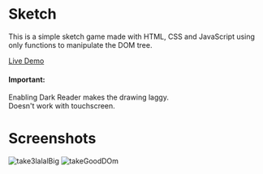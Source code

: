 # Sketch

<p>This is a simple sketch game made with HTML, CSS and JavaScript using only functions to manipulate the DOM tree.</p>
<a href="https://abel325.github.io/Sketch/">Live Demo</a>
<h4 color="rgb(190, 0, 0)">Important:</h4>
<p>Enabling Dark Reader makes the drawing laggy.<br>
Doesn't work with touchscreen.</p>

# Screenshots

![take3lalalBig](https://user-images.githubusercontent.com/111386807/201340817-1957b223-4264-465b-a513-b7004fdee463.png)
![takeGoodDOm](https://user-images.githubusercontent.com/111386807/201349761-f392e88a-e835-428a-af2f-f2d30692e0a6.png)
